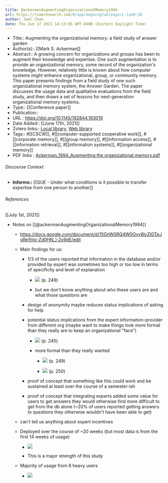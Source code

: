 ```yaml
---
title: @ackermanAugmentingOrganizationalMemory1994
url: https://roamresearch.com/#/app/megacoglab/page/L-laSH-S8
author: Joel Chan
date: Thu Jun 17 2021 14:13:05 GMT-0400 (Eastern Daylight Time)
---
```


- Title:: Augmenting the organizational memory: a field study of answer garden
- Author(s):: [[Mark S. Ackerman]]
- Abstract:: A growing concern for organizations and groups has been to augment their knowledge and expertise. One such augmentation is to provide an organizational memory, some record of the organization's knowledge. However, relatively little is known about how computer systems might enhance organizational, group, or community memory. This paper presents findings from a field study of one such organizational memory system, the Answer Garden. The paper discusses the usage data and qualitative evaluations from the field study, and then draws a set of lessons for next-generation organizational memory systems.
- Type:: [[Conference paper]]
- Publication::
- URL : https://doi.org/10.1145/192844.193019
- Date Added:: [[June 17th, 2021]]
- Zotero links:: [Local library](zotero://select/library/items/ARTQEC5F), [Web library](https://www.zotero.org/users/2451508/items/ARTQEC5F)
- Tags:: #[[CSCW]], #[[computer-supported cooperative work]], #[[corporate memory]], #[[group memory]], #[[information access]], #[[information retrieval]], #[[information systems]], #[[organizational memory]]
- PDF links : [Ackerman_1994_Augmenting the organizational memory.pdf](zotero://open-pdf/library/items/U9JC9QLK)

###### Discourse Context

- **Informs::** [[QUE - Under what conditions is it possible to transfer expertise from one person to another]]

###### References

[[July 1st, 2021]]

- Notes on [[@ackermanAugmentingOrganizationalMemory1994]]

    - https://docs.google.com/document/d/15GnW0RQ4W0Ovy8lyZlGTpJgRe1htg-Zd0HN_i-2x9dE/edit

    - Main findings for us:

        - 1/3 of the users reported that information in the database and/or provided by expert was sometimes too high or too low in terms of specificity and level of explanation

            - ![](https://firebasestorage.googleapis.com/v0/b/firescript-577a2.appspot.com/o/imgs%2Fapp%2Fmegacoglab%2FuzsPmkyair.png?alt=media&token=818bdfcd-b450-48d2-97cb-763a7887ecd4) (p. 249)

            - but we don't know anything about who these users are and what those questions are

        - design of anonymity maybe reduces status implications of asking for help

        - potential status implications from the expert information-provider from different org (maybe want to make things look more formal than they really are to keep an organizational "face")

            - ![](https://firebasestorage.googleapis.com/v0/b/firescript-577a2.appspot.com/o/imgs%2Fapp%2Fmegacoglab%2FZtQlRSgyOt.png?alt=media&token=656971b1-1a26-404e-98ac-d2c9f6dd04c9) (p. 245)

            - more formal than they really wanted

                - ![](https://firebasestorage.googleapis.com/v0/b/firescript-577a2.appspot.com/o/imgs%2Fapp%2Fmegacoglab%2Fqw0EPmQZSN.png?alt=media&token=77a3725a-2c3e-4b4f-a93c-080b16d86a77) (p. 249)

                - ![](https://firebasestorage.googleapis.com/v0/b/firescript-577a2.appspot.com/o/imgs%2Fapp%2Fmegacoglab%2FKEIp3_Yuya.png?alt=media&token=8d13b8a0-ee72-4768-85b6-33421f03be48) (p. 250)

        - proof of concept that something like this could work and be sustained at least over the course of a semester-ish

        - proof of concept that integrating experts added some value for users to get answers they would otherwise find more difficult to get from the db alone (~20% of users reported getting answers to questions they otherwise wouldn't have been able to get)

    - can't tell us anything about expert incentives

    - Deployed over the course of ~20 weeks (but most data is from the first 14 weeks of usage)

        - ![](https://firebasestorage.googleapis.com/v0/b/firescript-577a2.appspot.com/o/imgs%2Fapp%2Fmegacoglab%2FNNOtBegJpP.png?alt=media&token=408c9250-9882-44a9-b230-e9412d03873a)

        - This is a major strength of this study

    - Majority of usage from 6 heavy users

        - ![](https://firebasestorage.googleapis.com/v0/b/firescript-577a2.appspot.com/o/imgs%2Fapp%2Fmegacoglab%2F-foszAoF_0.png?alt=media&token=3037e02d-349d-49e4-bc56-d3bfd6568dd6)
